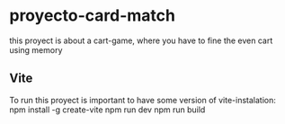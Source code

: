 # proyecto-card-match

this proyect is about a cart-game, where you have to fine the even cart using memory
## Vite

To run this proyect is important to have some version of vite-instalation:
npm install -g create-vite
npm run dev
npm run build
